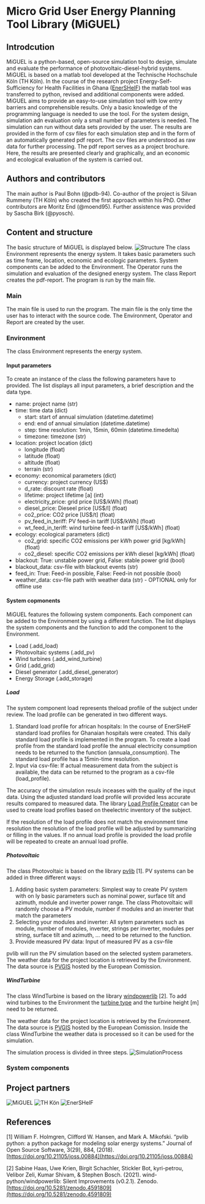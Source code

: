 # Micro Grid User Energy Planning Tool Library (MiGUEL)



## Introdcution

MiGUEL is a python-based, open-source simulation tool to design, simulate and evaluate the performance of photovoltaic-diesel-hybrid systems. MiGUEL is based on a matlab tool developed at the Technische Hochschule Köln (TH Köln). In the course of the research project Energy-Self-Sufficiency for Health Facilities in Ghana ([EnerSHelF](https://enershelf.de/)) the matlab tool was transferred to python, revised and additional components were added.  
MiGUEL aims to provide an easy-to-use simulation tool with low entry barriers and comprehensible results. Only a basic knowledge of the programming language is needed to use the tool. For the system design, simulation adn evaluation only a small number of parameters is needed. The simulation can run without data sets provided by the user. 
The results are provided in the form of csv files for each simulation step and in the form of an automatically generated pdf report. The csv files are understood as raw data for further processing. The pdf report serves as a project brochure. Here, the results are presented clearly and graphically, and an economic and ecological evaluation of the system is carried out.


## Authors and contributors
The main author is Paul Bohn (@pdb-94). Co-author of the project is Silvan Rummeny (TH Köln) who created the first approach within his PhD. Other contributors are Moritz End (@moend95). Further assistence was provided by Sascha Birk (@pyosch).

## Content and structure
The basic structure of MiGUEL is displayed below. 
![Structure](/documentation/structure.png)
The class Environment represents the energy system. It takes basic parameters such as time frame, location, economic and ecologic parameters. System components can be added to the Environment. The Operator runs the simulation and evaluation of the designed energy system. The class Report creates the pdf-report. The program is run by the main file.

### Main
The main file is used to run the program. The main file is the only time the user has to interact with the source code.  The Environment, Operator and Report are created by the user. 

### Environment
The class Environment represents the energy system. 
#### Input parameters
To create an instance of the class the following parameters have to provided. The list displays all input parameters, a brief description and the data type.
- name: project name (str)
- time: time data (dict)
  - start: start of annual simulation (datetime.datetime)
  - end: end of annual simulation (datetime.datetime)
  - step: time resolution: 1min, 15min, 60min (datetime.timedelta)
  - timezone: timezone (str)
- location: project location (dict)
  - longitude (float)
  - latitude (float)
  - altitude (float)
  - terrain (str)
- economy: economical parameters (dict)
  - currency: project currency (US$)
  - d_rate: discount rate (float)
  - lifetime: project lifetime [a] (int)
  - electricity_price: grid price [US$/kWh] (float)
  - diesel_price: Dieseel price [US$/l] (float)
  - co2_price: CO2 price [US$/t] (float)
  - pv_feed_in_teriff: PV feed-in tariff [US$/kWh] (float)
  - wt_feed_in_teriff: wind turbine feed-in tariff [US$/kWh] (float)
- ecology: ecological parameters (dict)
  - co2_grid: specific CO2 emissions per kWh power grid [kg/kWh] (float)
  - co2_diesel: specific CO2 emissions per kWh diesel [kg/kWh] (float)
- blackout: True: unstable power grid, False: stable power grid (bool)
- blackout_data: csv-file with blackout events (str)
- feed_in: True: Feed-in possible, False: Feed-in not possible (bool)
- weather_data: csv-file path with weather data (str) - OPTIONAL only for offline use

#### System copmonents
MiGUEL features the following system components. Each component can be added to the Environment by using a different function. The list displays the system components and the function to add the component to the Environment.
- Load (.add_load)
- Photovoltaic systems (.add_pv)
- Wind turbines (.add_wind_turbine)
- Grid (.add_grid)
- Diesel generator (.add_diesel_generator)
- Energy Storage (.add_storage)

##### Load
The system component load represents theload profile of the subject under review. The load profile can be generated in two different ways. 
1) Standard load profile for african hospitals: In the course of EnerSHelF standard load profiles for Ghanaian hospitals were created. This daily standard load profile is implemented in the program. To create a load profile from the standard load profile the annual electricity consumption needs to be returned to the function (annuala_consumption). The standard load profile has a 15min-time resolution.
2) Input via csv-file: If actual measurement data from the subject is available, the data can be returned to the program as a csv-file (load_profile).

The accuracy of the simulation resuls inceases with the quality of the input data. Using the adjusted standard load profile will provided less accurate results compared to measured data. The library [Load Profile Creator](https://github.com/pdb-94/load_profile_creator) can be used to create load profiles based on theelectric inventory of the subject.

If the resolution of the load profile does not match the environment time resolution the resolution of the load profile will be adjusted by summarizing or filling in the values. If no annual load profile is provided the load profile will be repeated to create an annual load profile.


##### Photovoltaic
The class Photovoltaic is based on the library [pvlib](https://pvlib-python.readthedocs.io/en/stable/#) [1]. PV systems can be added in three different ways:
1) Adding basic system parameters: Simplest way to create PV system with on ly basic parameters such as nominal power, surface tilt and azimuth, module and inverter power range. The class Photovoltaic will randomly choose a PV module, number if modules and an inverter that match the parameters
2) Selecting your modules and inverter: All sytem parameters such as module, number of modules, inverter, strings per inverter, modules per string, surface tilt and azimuth, ... need to be returned to the function.
3) Provide measured PV data: Input of measured PV as a csv-file

pvlib will run the PV simulation based on the selected system parameters. The weather data for the project location is retrieved by the Environment. The data source is [PVGIS](https://re.jrc.ec.europa.eu/pvg_tools/en/) hosted by the European Comission.


##### WindTurbine
The class WindTurbine is based on the library [windpowerlib](https://windpowerlib.readthedocs.io/en/stable/index.html) [2]. To add wind turbines to the Environment the [turbine type](https://github.com/wind-python/windpowerlib/blob/master/windpowerlib/oedb/turbine_data.csv) and the turbine height [m] need to be returned.

The weather data for the project location is retrieved by the Environment. The data source is [PVGIS](https://re.jrc.ec.europa.eu/pvg_tools/en/) hosted by the European Comission. Inside the class WindTurbine the weather data is processed so it can be used for the simulation. 



The simulation process is divided in three steps.
![SimulationProcess](/documentation/simulation_process.png)


### System components

##


## Project partners
![MiGUEL](/documentation/MiGUEL_logo.png )
![TH Kön](/documentation/th-koeln.png)
![EnerSHelF](/documentation/EnerSHelF_logo.png)

## References

[1] William F. Holmgren, Clifford W. Hansen, and Mark A. Mikofski. “pvlib python: a python package for modeling solar energy systems.” Journal of Open Source Software, 3(29), 884, (2018). [https://doi.org/10.21105/joss.00884](https://doi.org/10.21105/joss.00884)

[2] Sabine Haas, Uwe Krien, Birgit Schachler, Stickler Bot, kyri-petrou, Velibor Zeli, Kumar Shivam, & Stephen Bosch. (2021). wind-python/windpowerlib: Silent Improvements (v0.2.1). Zenodo. [https://doi.org/10.5281/zenodo.4591809](https://doi.org/10.5281/zenodo.4591809)
